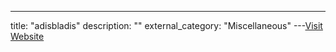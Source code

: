---
title: "adisbladis"
description: ""
external_category: "Miscellaneous"
---[Visit Website](https://github.com/adisbladis)

